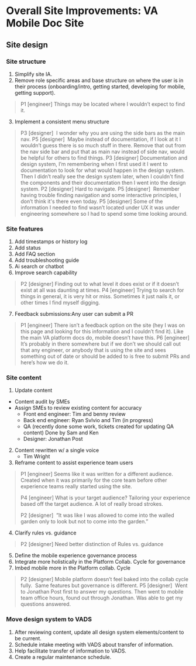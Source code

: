 # Overall Site Improvements: VA Mobile Doc Site

## Site design
### Site structure
1. Simplify site IA. 
2. Remove role specific areas and base structure on where the user is in their process (onboarding/intro, getting started, developing for mobile, getting support).
> P1 [engineer] Things may be located where I wouldn’t expect to find it.
3. Implement a consistent menu structure
> P3 [designer]  I wonder why you are using the side bars as the main nav. 
> P5 [designer]  Maybe instead of documentation, if I look at it I wouldn’t guess there is so much stuff in there. Remove that out from the nav side bar and put that as main nav instead of side nav, would be helpful for others to find things.
> P3 [designer] Documentation and design system, I’m remembering when I first used it I went to documentation to look for what would happen in the design system. Then I didn’t really see the design system later, when I couldn't find the components and their documentation then I went into the design system.
> P2 [designer] Hard to navigate.
> P5 [designer]  Remember having trouble finding navigation and some interactive principles, I don’t think it's there even today.
> P5 [designer] Some of the information I needed to find wasn’t located under UX it was under engineering somewhere so I had to spend some time looking around.
### Site features
1. Add timestamps or history log
2. Add status
3. Add FAQ section
4. Add troubleshooting guide
5. Ai search or chatbot
6. Improve search capability
> P2 [designer] Finding out to what level it does exist or if it doesn’t exist at all was daunting at times.
> P4 [engineer] Trying to search for things in general, it is very hit or miss. Sometimes it just nails it, or other times I find myself digging.
7. Feedback submissions:Any user can submit a PR 
> P1 [engineer] There isn’t a feedback option on the site (hey I was on this page and looking for this information and I couldn’t find it). Like the main VA platform docs do, mobile doesn’t have this.
> P6 [engineer] It’s probably in there somewhere but if we don’t we should call out that any engineer, or anybody that is using the site and sees something out of date or should be added to is free to submit PRs and here’s how we do it.

### Site content
1. Update content
*   Content audit by SMEs
*   Assign SMEs to review existing content for accuracy
    - Front end engineer: Tim and benny review
    -  Back end engineer: Ryan Svlvio and Tim (in progress)
    - QA (recently done some work, tickets created for updating QA content) Done by Sam and Ken
    - Designer: Jonathan Post
2. Content rewritten w/ a single voice
    - Tim Wright
3. Reframe content to assist experience team users
> P1 [engineer] Seems like it was written for a different audience. Created when it was primarily for the core team before other experience teams really started using the site.
>
> P4 [engineer] What is your target audience? Tailoring your experience based off the target audience. A lot of really broad strokes.
>
> P2 [designer]  ”It was like I was allowed to come into the walled garden only to look but not to come into the garden.”
4. Clarify rules vs. guidance
> P2 [designer] Need better distinction of Rules vs. guidance
5. Define the mobile experience governance process
6. Integrate more holistically in the Platform Collab. Cycle for governance
7. Imbed mobile more in the Platform collab. Cycle
> P2 [designer] Mobile platform doesn’t feel baked into the collab cycle fully.  Same features but governance is different.
> P5 [designer]  Went to Jonathan Post first to answer my questions. Then went to mobile team office hours, found out through Jonathan. Was able to get my questions answered.

### Move design system to VADS
1. After reviewing content, update all design system elements/content to be current.
2. Schedule intake meeting with VADS about transfer of information.
3. Help facilitate transfer of information to VADS.
4. Create a regular maintenance schedule.
